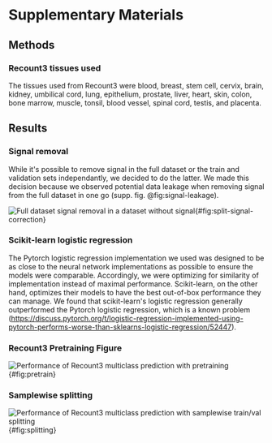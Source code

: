 # Supplementary Materials
## Methods
### Recount3 tissues used
The tissues used from Recount3 were blood, breast, stem cell, cervix, brain, kidney, umbilical cord, lung, epithelium, prostate, liver, heart, skin, colon, bone marrow, muscle, tonsil, blood vessel, spinal cord, testis, and placenta.

## Results 

### Signal removal
While it's possible to remove signal in the full dataset or the train and validation sets independantly, we decided to do the latter.
We made this decision because we observed potential data leakage when removing signal from the full dataset in one go (supp. fig. @fig:signal-leakage).

![                                                                                                                                                                                                          
Full dataset signal removal in a dataset without signal
](./images/no_signal_sim_signal_removed.svg "Signal removal from data with no signal to begin with"){#fig:split-signal-correction} 

### Scikit-learn logistic regression
The Pytorch logistic regression implementation we used was designed to be as close to the neural network implementations as possible to ensure the models were comparable.
Accordingly, we were optimizing for similarity of implementation instead of maximal performance.
Scikit-learn, on the other hand, optimizes their models to have the best out-of-box performance they can manage.
We found that scikit-learn's logistic regression generally outperformed the Pytorch logistic regression, which is a known problem (https://discuss.pytorch.org/t/logistic-regression-implemented-using-pytorch-performs-worse-than-sklearns-logistic-regression/52447).

### Recount3 Pretraining Figure
![                                                                                                                                                                                                          
Performance of Recount3 multiclass prediction with pretraining
](./images/recount_pretraining.svg "Pretraining"){#fig:pretrain} 

### Samplewise splitting
![                                                                                                                                                                                                          
Performance of Recount3 multiclass prediction with samplewise train/val splitting
](./images/recount_multiclass_sample_split.svg ){#fig:splitting}
